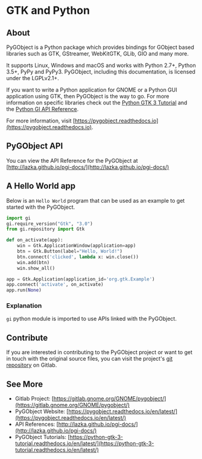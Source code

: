 ---
---

# GTK and Python

## About

PyGObject is a Python package which provides bindings for GObject based
libraries such as GTK, GStreamer, WebKitGTK, GLib, GIO and many more.

It supports Linux, Windows and macOS and works with Python 2.7+, Python
3.5+, PyPy and PyPy3. PyGObject, including this documentation, is licensed
under the LGPLv2.1+.

If you want to write a Python application for GNOME or a Python GUI
application using GTK, then PyGObject is the way to go. For more information
on specific libraries check out the [Python GTK 3 Tutorial](https://python-gtk-3-tutorial.readthedocs.io/)
and the [Python GI API Reference](https://lazka.github.io/pgi-docs).

For more information, visit [https://pygobject.readthedocs.io](https://pygobject.readthedocs.io).

## PyGObject API

You can view the API Reference for the PyGObject at
[http://lazka.github.io/pgi-docs/](http://lazka.github.io/pgi-docs/)

## A Hello World app

Below is an `Hello World` program that can be used as an example to get
started with the PyGObject.

```python
import gi
gi.require_version("Gtk", "3.0")
from gi.repository import Gtk

def on_activate(app):
    win = Gtk.ApplicationWindow(application=app)
    btn = Gtk.Button(label="Hello, World!")
    btn.connect('clicked', lambda x: win.close())
    win.add(btn)
    win.show_all()

app = Gtk.Application(application_id='org.gtk.Example')
app.connect('activate', on_activate)
app.run(None)
```

### Explanation

`gi` python module is imported to use APIs linked with the PyGObject.

## Contribute

If you are interested in contributing to the PyGObject project or want to get in touch with the original source files, you can visit the project's [git repository](https://gitlab.gnome.org/GNOME/pygobject/) on Gitlab.

## See More

* Gitlab Project: [https://gitlab.gnome.org/GNOME/pygobject/](https://gitlab.gnome.org/GNOME/pygobject/)
* PyGObject Website: [https://pygobject.readthedocs.io/en/latest/](https://pygobject.readthedocs.io/en/latest/)
* API References: [http://lazka.github.io/pgi-docs/](http://lazka.github.io/pgi-docs/)
* PyGObject Tutorials: [https://python-gtk-3-tutorial.readthedocs.io/en/latest/](https://python-gtk-3-tutorial.readthedocs.io/en/latest/)
